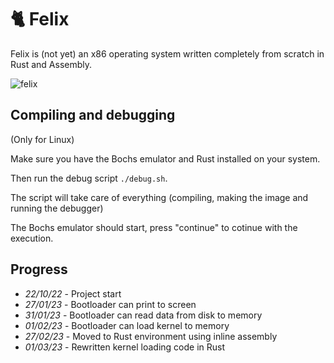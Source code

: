 # 🐈 Felix

Felix is (not yet) an x86 operating system written completely from scratch in Rust and Assembly.

![felix](https://user-images.githubusercontent.com/10211171/216172754-36cc3d1b-fad0-48da-9a58-0991be15c1b5.png)

## Compiling and debugging
(Only for Linux)

Make sure you have the Bochs emulator and Rust installed on your system.

Then run the debug script `./debug.sh`.

The script will take care of everything (compiling, making the image and running the debugger)

The Bochs emulator should start, press "continue" to cotinue with the execution.

## Progress
- *22/10/22* - Project start
- *27/01/23* - Bootloader can print to screen
- *31/01/23* - Bootloader can read data from disk to memory
- *01/02/23* - Bootloader can load kernel to memory
- *27/02/23* - Moved to Rust environment using inline assembly
- *01/03/23* - Rewritten kernel loading code in Rust
